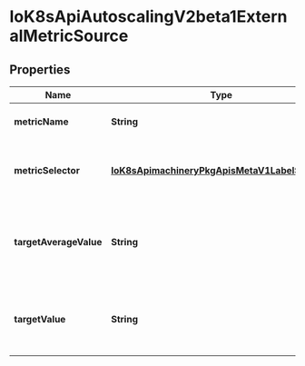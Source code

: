 
# IoK8sApiAutoscalingV2beta1ExternalMetricSource

## Properties
Name | Type | Description | Notes
------------ | ------------- | ------------- | -------------
**metricName** | **String** | metricName is the name of the metric in question. | 
**metricSelector** | [**IoK8sApimachineryPkgApisMetaV1LabelSelector**](IoK8sApimachineryPkgApisMetaV1LabelSelector.md) | metricSelector is used to identify a specific time series within a given metric. |  [optional]
**targetAverageValue** | **String** | targetAverageValue is the target per-pod value of global metric (as a quantity). Mutually exclusive with TargetValue. |  [optional]
**targetValue** | **String** | targetValue is the target value of the metric (as a quantity). Mutually exclusive with TargetAverageValue. |  [optional]



